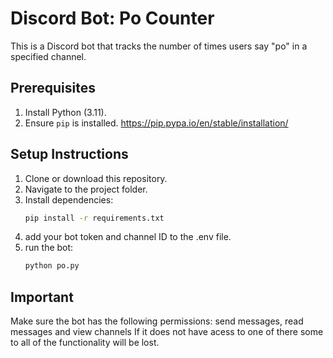 # Discord Bot: Po Counter

This is a Discord bot that tracks the number of times users say "po" in a specified channel.

## Prerequisites
1. Install Python (3.11).
2. Ensure `pip` is installed.
https://pip.pypa.io/en/stable/installation/

## Setup Instructions
1. Clone or download this repository.
2. Navigate to the project folder.
3. Install dependencies:
   ```bash
   pip install -r requirements.txt
4. add your bot token and channel ID to the .env file.
5. run the bot:
   ```bash
   python po.py

## Important
Make sure the bot has the following permissions: send messages, read messages and view channels
If it does not have acess to one of there some to all of the functionality will be lost.
